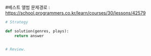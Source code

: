 #베스트 앨범
문제경로 : https://school.programmers.co.kr/learn/courses/30/lessons/42579


```python
# Strategy

def solution(genres, plays):      
    return answer


# Review.
```
      
